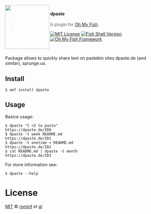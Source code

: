 <img src="https://cdn.rawgit.com/oh-my-fish/oh-my-fish/e4f1c2e0219a17e2c748b824004c8d0b38055c16/docs/logo.svg" align="left" width="144px" height="144px"/>

#### dpaste
> A plugin for [Oh My Fish][omf-link].

[![MIT License](https://img.shields.io/badge/license-MIT-007EC7.svg?style=flat-square)](/LICENSE)
[![Fish Shell Version](https://img.shields.io/badge/fish-v2.2.0-007EC7.svg?style=flat-square)](https://fishshell.com)
[![Oh My Fish Framework](https://img.shields.io/badge/Oh%20My%20Fish-Framework-007EC7.svg?style=flat-square)](https://www.github.com/oh-my-fish/oh-my-fish)

<br/>

Package allows to quickly share text on pastebin sites dpaste.de (and similar), sprunge.us.

## Install

```fish
$ omf install dpaste
```


## Usage

Basice usage:

```fish
$ dpaste "I <3 to paste"
https://dpaste.de/ID0
$ dpaste -t week README.md
https://dpaste.de/ID1
$ dpaste -t onetime < README.md
https://dpaste.de/ID2
$ cat README.md | dpaste -t month
https://dpaste.de/ID3
```

For more information see:

```fish
$ dpaste --help
```

# License

[MIT][mit] © [rominf][author] et [al][contributors]


[mit]:            https://opensource.org/licenses/MIT
[author]:         https://github.com/rominf
[contributors]:   https://github.com/oh-my-fish/plugin-dpaste/graphs/contributors
[omf-link]:       https://www.github.com/oh-my-fish/oh-my-fish

[license-badge]:  https://img.shields.io/badge/license-MIT-007EC7.svg?style=flat-square

